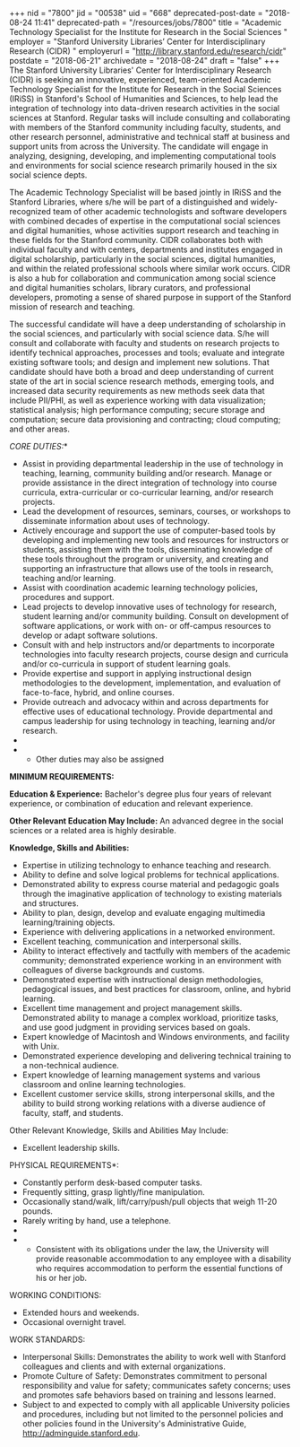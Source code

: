 +++
nid = "7800"
jid = "00538"
uid = "668"
deprecated-post-date = "2018-08-24 11:41"
deprecated-path = "/resources/jobs/7800"
title = "Academic Technology Specialist for the Institute for Research in the Social Sciences "
employer = "Stanford University Libraries’ Center for Interdisciplinary Research (CIDR) "
employerurl = "http://library.stanford.edu/research/cidr"
postdate = "2018-06-21"
archivedate = "2018-08-24"
draft = "false"
+++
The Stanford University Libraries' Center for Interdisciplinary Research
(CIDR) is seeking an innovative, experienced, team-oriented Academic
Technology Specialist for the Institute for Research in the Social
Sciences (IRiSS) in Stanford's School of Humanities and Sciences, to
help lead the integration of technology into data-driven research
activities in the social sciences at Stanford. Regular tasks will
include consulting and collaborating with members of the Stanford
community including faculty, students, and other research personnel,
administrative and technical staff at business and support units from
across the University. The candidate will engage in analyzing,
designing, developing, and implementing computational tools and
environments for social science research primarily housed in the six
social science depts.

The Academic Technology Specialist will be based jointly in IRiSS and
the Stanford Libraries, where s/he will be part of a distinguished and
widely-recognized team of other academic technologists and software
developers with combined decades of expertise in the computational
social sciences and digital humanities, whose activities support
research and teaching in these fields for the Stanford community. CIDR
collaborates both with individual faculty and with centers, departments
and institutes engaged in digital scholarship, particularly in the
social sciences, digital humanities, and within the related professional
schools where similar work occurs. CIDR is also a hub for collaboration
and communication among social science and digital humanities scholars,
library curators, and professional developers, promoting a sense of
shared purpose in support of the Stanford mission of research and
teaching.

The successful candidate will have a deep understanding of scholarship
in the social sciences, and particularly with social science data. S/he
will consult and collaborate with faculty and students on research
projects to identify technical approaches, processes and tools; evaluate
and integrate existing software tools; and design and implement new
solutions. That candidate should have both a broad and deep
understanding of current state of the art in social science research
methods, emerging tools, and increased data security requirements as new
methods seek data that include PII/PHI, as well as experience working
with data visualization; statistical analysis; high performance
computing; secure storage and computation; secure data provisioning and
contracting; cloud computing; and other areas.

**CORE DUTIES*:**


-   Assist in providing departmental leadership in the use of technology
    in teaching, learning, community building and/or research. Manage or
    provide assistance in the direct integration of technology into
    course curricula, extra-curricular or co-curricular learning, and/or
    research projects.
-   Lead the development of resources, seminars, courses, or workshops
    to disseminate information about uses of technology.
-   Actively encourage and support the use of computer-based tools by
    developing and implementing new tools and resources for instructors
    or students, assisting them with the tools, disseminating knowledge
    of these tools throughout the program or university, and creating
    and supporting an infrastructure that allows use of the tools in
    research, teaching and/or learning.
-   Assist with coordination academic learning technology policies,
    procedures and support.
-   Lead projects to develop innovative uses of technology for research,
    student learning and/or community building. Consult on development
    of software applications, or work with on- or off-campus resources
    to develop or adapt software solutions.
-   Consult with and help instructors and/or departments to incorporate
    technologies into faculty research projects, course design and
    curricula and/or co-curricula in support of student learning goals.
-   Provide expertise and support in applying instructional design
    methodologies to the development, implementation, and evaluation of
    face-to-face, hybrid, and online courses.
-   Provide outreach and advocacy within and across departments for
    effective uses of educational technology. Provide departmental and
    campus leadership for using technology in teaching, learning and/or
    research.
-   
-  - Other duties may also be assigned
  
**MINIMUM REQUIREMENTS:**

**Education & Experience:**
Bachelor's degree plus four years of relevant experience, or combination
of education and relevant experience.

**Other Relevant Education May Include:**
An advanced degree in the social sciences or a related area is highly
desirable.

**Knowledge, Skills and Abilities:**

-   Expertise in utilizing technology to enhance teaching and research.
-   Ability to define and solve logical problems for technical
    applications.
-   Demonstrated ability to express course material and pedagogic goals
    through the imaginative application of technology to existing
    materials and structures.
-   Ability to plan, design, develop and evaluate engaging multimedia
    learning/training objects.
-   Experience with delivering applications in a networked environment.
-   Excellent teaching, communication and interpersonal skills.
-   Ability to interact effectively and tactfully with members of the
    academic community; demonstrated experience working in an
    environment with colleagues of diverse backgrounds and customs.
-   Demonstrated expertise with instructional design methodologies,
    pedagogical issues, and best practices for classroom, online, and
    hybrid learning.
-   Excellent time management and project management skills.
    Demonstrated ability to manage a complex workload, prioritize tasks,
    and use good judgment in providing services based on goals.
-   Expert knowledge of Macintosh and Windows environments, and facility
    with Unix.
-   Demonstrated experience developing and delivering technical training
    to a non-technical audience.
-   Expert knowledge of learning management systems and various
    classroom and online learning technologies.
-   Excellent customer service skills, strong interpersonal skills, and
    the ability to build strong working relations with a diverse
    audience of faculty, staff, and students.


Other Relevant Knowledge, Skills and Abilities May Include:

-   Excellent leadership skills.


PHYSICAL REQUIREMENTS*:

-   Constantly perform desk-based computer tasks.
-   Frequently sitting, grasp lightly/fine manipulation.
-   Occasionally stand/walk, lift/carry/push/pull objects that weigh
    11-20 pounds.
-   Rarely writing by hand, use a telephone.
-   
-  - Consistent with its obligations under the law, the University
    will provide reasonable accommodation to any employee with a
    disability who requires accommodation to perform the essential
    functions of his or her job.


WORKING CONDITIONS:

-   Extended hours and weekends.
-   Occasional overnight travel.


WORK STANDARDS:

-   Interpersonal Skills: Demonstrates the ability to work well with
    Stanford colleagues and clients and with external organizations.
-   Promote Culture of Safety: Demonstrates commitment to personal
    responsibility and value for safety; communicates safety concerns;
    uses and promotes safe behaviors based on training and lessons
    learned.
-   Subject to and expected to comply with all applicable University
    policies and procedures, including but not limited to the personnel
    policies and other policies found in the University's
    Administrative Guide, http://adminguide.stanford.edu.
